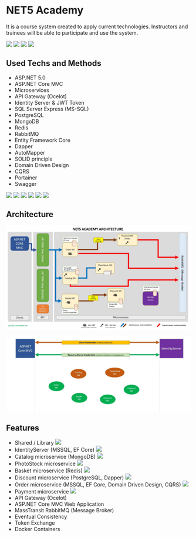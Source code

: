 # NET5 Academy
It is a course system created to apply current technologies. Instructors and trainees will be able to participate and use the system.

<a href="https://github.com/osman-koc/net5-academy/network/members" target="_blank"><img src="https://img.shields.io/github/forks/osman-koc/net5-academy" /></a> <a href="https://github.com/osman-koc/net5-academy/stargazers" target="_blank"><img src="https://img.shields.io/github/stars/osman-koc/net5-academy" /></a> <a href="https://github.com/osman-koc/net5-academy/issues" target="_blank"><img src="https://img.shields.io/github/issues/osman-koc/net5-academy" /></a> <a href="https://github.com/osman-koc/net5-academy/releases" target="_black"><img src="https://img.shields.io/github/downloads/osman-koc/net5-academy/total" /></a>

## Used Techs and Methods
- ASP.NET 5.0
- ASP.NET Core MVC
- Microservices
- API Gateway (Ocelot)
- Identity Server & JWT Token
- SQL Server Express (MS-SQL)
- PostgreSQL
- MongoDB
- Redis
- RabbitMQ
- Entity Framework Core
- Dapper
- AutoMapper
- SOLID principle
- Domain Driven Design
- CQRS
- Portainer
- Swagger

<img src="https://img.shields.io/badge/ASP.NET%20Core-5.0-blueviolet" /> <img src="https://img.shields.io/badge/ASP.NET%20MVC%20Core-5.2-blueviolet" /> <img src="https://img.shields.io/badge/IdentityServer4%20-4.1.1-orange" /> <img src="https://img.shields.io/badge/MSSQL%20Server%20(linux)-2017-blue" /> <img src="https://img.shields.io/badge/MongoDB-latest-green" /> <img src="https://img.shields.io/badge/Redis-latest-green" />

## Architecture
![GeneralDiagram](img/diagram_general.jpg)

![IdentityDiagram](img/diagram_identity.jpg)

## Features
- Shared / Library <img src="https://findicons.com/files/icons/1671/simplicio/128/notification_done.png" width="20" />
- IdentityServer (MSSQL, EF Core) <img src="https://findicons.com/files/icons/1671/simplicio/128/notification_done.png" width="20" />
- Catalog microservice (MongoDB) <img src="https://findicons.com/files/icons/1671/simplicio/128/notification_done.png" width="20" />
- PhotoStock microservice <img src="https://findicons.com/files/icons/1671/simplicio/128/notification_done.png" width="20" />
- Basket microservice (Redis)  <img src="https://findicons.com/files/icons/1671/simplicio/128/notification_done.png" width="20" />
- Discount microservice (PostgreSQL, Dapper) <img src="https://findicons.com/files/icons/1671/simplicio/128/notification_done.png" width="20" />
- Order microservice (MSSQL, EF Core, Domain Driven Design, CQRS) <img src="https://findicons.com/files/icons/1671/simplicio/128/notification_done.png" width="20" />
- Payment microservice <img src="https://image.flaticon.com/icons/png/128/1716/1716746.png" width="20" />
- API Gateway (Ocelot)
- ASP.NET Core MVC Web Application
- MassTransit RabbitMQ (Message Broker)
- Eventual Consistency
- Token Exchange
- Docker Containers
